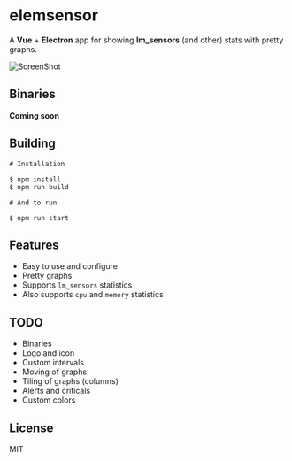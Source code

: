 # elemsensor

A **Vue** + **Electron** app for showing **lm_sensors** (and other) stats with pretty graphs.

![ScreenShot](https://raw.githubusercontent.com/andersevenrud/elemsensor/master/screenshot.png)

## Binaries

**Coming soon**

## Building

```
# Installation

$ npm install
$ npm run build

# And to run

$ npm run start
```

## Features

- Easy to use and configure
- Pretty graphs
- Supports `lm_sensors` statistics
- Also supports `cpu` and `memory` statistics

## TODO

- Binaries
- Logo and icon
- Custom intervals
- Moving of graphs
- Tiling of graphs (columns)
- Alerts and criticals
- Custom colors

## License

MIT
